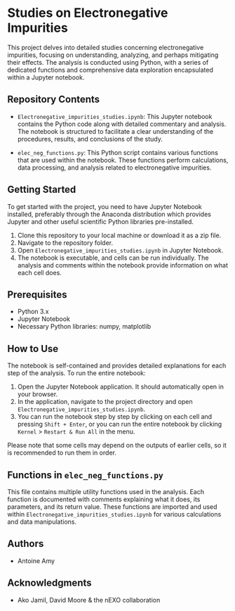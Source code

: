 # Studies on Electronegative Impurities

This project delves into detailed studies concerning electronegative impurities, focusing on understanding, analyzing, and perhaps mitigating their effects. The analysis is conducted using Python, with a series of dedicated functions and comprehensive data exploration encapsulated within a Jupyter notebook.

## Repository Contents

- `Electronegative_impurities_studies.ipynb`: This Jupyter notebook contains the Python code along with detailed commentary and analysis. The notebook is structured to facilitate a clear understanding of the procedures, results, and conclusions of the study.

- `elec_neg_functions.py`: This Python script contains various functions that are used within the notebook. These functions perform calculations, data processing, and analysis related to electronegative impurities.

## Getting Started

To get started with the project, you need to have Jupyter Notebook installed, preferably through the Anaconda distribution which provides Jupyter and other useful scientific Python libraries pre-installed.

1. Clone this repository to your local machine or download it as a zip file.
2. Navigate to the repository folder.
3. Open `Electronegative_impurities_studies.ipynb` in Jupyter Notebook.
4. The notebook is executable, and cells can be run individually. The analysis and comments within the notebook provide information on what each cell does.

## Prerequisites

- Python 3.x
- Jupyter Notebook
- Necessary Python libraries: numpy, matplotlib

## How to Use

The notebook is self-contained and provides detailed explanations for each step of the analysis. To run the entire notebook:

1. Open the Jupyter Notebook application. It should automatically open in your browser.
2. In the application, navigate to the project directory and open `Electronegative_impurities_studies.ipynb`.
3. You can run the notebook step by step by clicking on each cell and pressing `Shift + Enter`, or you can run the entire notebook by clicking `Kernel` > `Restart & Run All` in the menu.

Please note that some cells may depend on the outputs of earlier cells, so it is recommended to run them in order.

## Functions in `elec_neg_functions.py`

This file contains multiple utility functions used in the analysis. Each function is documented with comments explaining what it does, its parameters, and its return value. These functions are imported and used within `Electronegative_impurities_studies.ipynb` for various calculations and data manipulations.

## Authors

- Antoine Amy

## Acknowledgments

- Ako Jamil, David Moore & the nEXO collaboration
